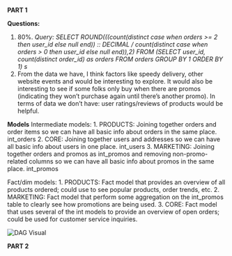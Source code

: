 **PART 1**

**Questions:**
1. 80%. 
    *Query: SELECT ROUND(((count(distinct case when orders >= 2 then user_id else null end)) :: DECIMAL / count(distinct case when orders > 0 then user_id else null     end)),2) FROM (SELECT user_id, count(distinct order_id) as orders FROM orders GROUP BY 1 ORDER BY 1) s*
2. From the data we have, I think factors like speedy delivery, other website events and would be interesting to explore. It would also be interesting to see if some folks only buy when there are promos (indicating they won’t purchase again until there’s another promo). In terms of data we don’t have: user ratings/reviews of products would be helpful.

**Models**
Intermediate models:
    1. PRODUCTS: Joining together orders and order items so we can have all basic info about orders in the same place. int_orders
    2. CORE: Joining together users and addresses so we can have all basic info about users in one place. int_users
    3. MARKETING: Joining together orders and promos as int_promos and removing non-promo-related columns so we can have all basic info about promos in the same     place. int_promos

Fact/dim models: 
        1. PRODUCTS: Fact model that provides an overview of all products ordered; could use to see popular products, order trends, etc.
        2. MARKETING: Fact model that perform some aggregation on the int_promos table to clearly see how promotions are being used.
        3. CORE: Fact model that uses several of the int models to provide an overview of open orders; could be used for customer service inquiries. 

<img
src="https://github.com/sageva/course-dbt/blob/main/greenery/Screen%20Shot%202022-03-12%20at%2010.31.44%20PM.png"
raw=true
alt="DAG Visual"
style="margin-right: 10px;"
/>

**PART 2**

